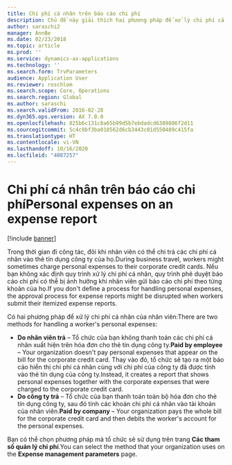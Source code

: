 ```yaml
---
title: Chi phí cá nhân trên báo cáo chi phí
description: Chủ đề này giải thích hai phương pháp để xử lý chi phí cá nhân của nhân viên trong Microsoft Dynamics 365 Finance.
author: saraschi2
manager: AnnBe
ms.date: 02/23/2018
ms.topic: article
ms.prod: ''
ms.service: dynamics-ax-applications
ms.technology: ''
ms.search.form: TrvParameters
audience: Application User
ms.reviewer: roschlom
ms.search.scope: Core, Operations
ms.search.region: Global
ms.author: saraschi
ms.search.validFrom: 2016-02-28
ms.dyn365.ops.version: AX 7.0.0
ms.openlocfilehash: 825b6c131c8a65b99d5b7ebdadcd6389886f2d11
ms.sourcegitcommit: 5c4c9bf3ba018562d6cb3443c01d550489c415fa
ms.translationtype: HT
ms.contentlocale: vi-VN
ms.lasthandoff: 10/16/2020
ms.locfileid: "4087257"
---
```

# <a name="personal-expenses-on-an-expense-report"></a><span data-ttu-id="2c3aa-103">Chi phí cá nhân trên báo cáo chi phí</span><span class="sxs-lookup"><span data-stu-id="2c3aa-103">Personal expenses on an expense report</span></span>

[!include [banner](../includes/banner.md)]

<span data-ttu-id="2c3aa-104">Trong thời gian đi công tác, đôi khi nhân viên có thể chi trả các chi phí cá nhân vào thẻ tín dụng công ty của họ.</span><span class="sxs-lookup"><span data-stu-id="2c3aa-104">During business travel, workers might sometimes charge personal expenses to their corporate credit cards.</span></span> <span data-ttu-id="2c3aa-105">Nếu bạn không xác định quy trình xử lý chi phí cá nhân, quy trình phê duyệt báo cáo chi phí có thể bị ảnh hưởng khi nhân viên gửi báo cáo chi phí theo từng khoản của họ.</span><span class="sxs-lookup"><span data-stu-id="2c3aa-105">If you don't define a process for handling personal expenses, the approval process for expense reports might be disrupted when workers submit their itemized expense reports.</span></span> 

<span data-ttu-id="2c3aa-106">Có hai phương pháp để xử lý chi phí cá nhân của nhân viên:</span><span class="sxs-lookup"><span data-stu-id="2c3aa-106">There are two methods for handling a worker's personal expenses:</span></span>

- <span data-ttu-id="2c3aa-107">**Do nhân viên trả** – Tổ chức của bạn không thanh toán các chi phí cá nhân xuất hiện trên hóa đơn cho thẻ tín dụng công ty.</span><span class="sxs-lookup"><span data-stu-id="2c3aa-107">**Paid by employee** – Your organization doesn't pay personal expenses that appear on the bill for the corporate credit card.</span></span> <span data-ttu-id="2c3aa-108">Thay vào đó, tổ chức sẽ tạo ra một báo cáo hiển thị chi phí cá nhân cùng với chi phí của công ty đã được tính vào thẻ tín dụng của công ty.</span><span class="sxs-lookup"><span data-stu-id="2c3aa-108">Instead, it creates a report that shows personal expenses together with the corporate expenses that were charged to the corporate credit card.</span></span>
- <span data-ttu-id="2c3aa-109">**Do công ty trả** – Tổ chức của bạn thanh toán toàn bộ hóa đơn cho thẻ tín dụng công ty, sau đó tính các khoản chi phí cá nhân vào tài khoản của nhân viên.</span><span class="sxs-lookup"><span data-stu-id="2c3aa-109">**Paid by company** – Your organization pays the whole bill for the corporate credit card and then debits the worker's account for the personal expenses.</span></span>

<span data-ttu-id="2c3aa-110">Bạn có thể chọn phương pháp mà tổ chức sẽ sử dụng trên trang **Các tham số quản lý chi phí**.</span><span class="sxs-lookup"><span data-stu-id="2c3aa-110">You can select the method that your organization uses on the **Expense management parameters** page.</span></span>
